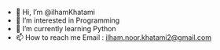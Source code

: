 - 👋 Hi, I’m @ilhamKhatami
- 👀 I’m interested in Programming
- 🌱 I’m currently learning Python
- 📫 How to reach me Email : ilham.noor.khatami2@gmail.com

<!---
ilhamKhatami/ilhamKhatami is a ✨ special ✨ repository because its `README.md` (this file) appears on your GitHub profile.
You can click the Preview link to take a look at your changes.
--->
